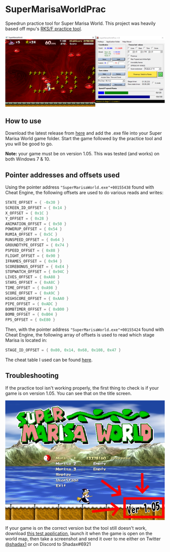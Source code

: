 # SuperMarisaWorldPrac

Speedrun practice tool for Super Marisa World. This project was heavily based off mpu's [RKS/F practice tool](https://github.com/mpumpu/rkshacks).

![demo pic](https://raw.githubusercontent.com/shadax1/SuperMarisaWorldPrac/master/misc/demo%20pic.png)

## How to use
Download the latest release from [here](https://github.com/shadax1/SuperMarisaWorldPrac/releases) and add the .exe file into your Super Marisa World game folder. Start the game followed by the practice tool and you will be good to go.

**Note:** your game must be on version 1.05. This was tested (and works) on both Windows 7 & 10.

## Pointer addresses and offsets used
Using the pointer address `"SuperMarisaWorld.exe"+00155438` found with Cheat Engine, the following offsets are used to do various reads and writes:
```csharp
STATE_OFFSET = { -0x30 }
SCREEN_ID_OFFSET = { 0x14 }
X_OFFSET = { 0x1C }
Y_OFFSET = { 0x28 }
ANIMATION_OFFSET = { 0x50 }
POWERUP_OFFSET = { 0x54 }
RUMIA_OFFSET = { 0x5C }
RUNSPEED_OFFSET = { 0x64 }
GROUNDTYPE_OFFSET = { 0x74 }
PSPEED_OFFSET = { 0x88 }
FLIGHT_OFFSET = { 0x90 }
IFRAMES_OFFSET = { 0x94 }
SCOREBONUS_OFFSET = { 0xE4 }
STOPWATCH_OFFSET = { 0x94C }
LIVES_OFFSET = { 0xA88 }
STARS_OFFSET = { 0xA8C }
TIME_OFFSET = { 0xA98 }
SCORE_OFFSET = { 0xA9C }
HIGHSCORE_OFFSET = { 0xAA0 }
PIPE_OFFSET = { 0xADC }
BOMBTIMER_OFFSET = { 0xB00 }
BOMB_OFFSET = { 0xB04 }
FPS_OFFSET = { 0xE80 }
```

Then, with the pointer address `"SuperMarisaWorld.exe"+00155424` found with Cheat Engine, the following array of offsets is used to read which stage Marisa is located in:
```csharp
STAGE_ID_OFFSET = { 0x80, 0x14, 0x68, 0x108, 0x47 }
```

The cheat table I used can be found [here](https://github.com/shadax1/SuperMarisaWorldPrac/blob/master/misc/SuperMarisaWorld105.CT).

## Troubleshooting
If the practice tool isn't working properly, the first thing to check is if your game is on version 1.05.
You can see that on the title screen.

![game version](https://raw.githubusercontent.com/shadax1/SuperMarisaWorldPrac/master/misc/game%20version.png)

If your game is on the correct version but the tool still doesn't work, download [this test application](https://github.com/shadax1/SuperMarisaWorldPrac/raw/master/misc/TestSuperMarisaWorldMap.exe), launch it when the game is open on the world map, then take a screenshot and send it over to me either on Twitter [@shadax1](https://twitter.com/Shadax1) or on Discord to Shadax#6921